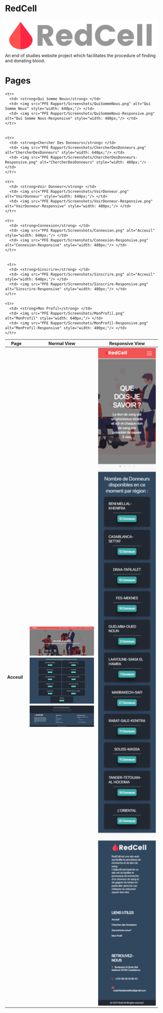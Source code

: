 # RedCell
<!-- <img src="web/Resources/Images/undraw_doctors_hwty.png" width="256" alt="RedCell"/> -->
<img src="web/Resources/Images/LogoDark.png" alt="RedCell"/>
An end of studies website project which facilitates the procedure of finding and donating blood.


# Pages
<table>
  <thead>
    <tr>
      <th width="60px">Page</th>
      <th>Normal View</th>
      <th>Responsive View</th>
    </tr>
  </thead>
  <tbody>
    <tr>
      <td> <strong>Acceuil</strong> </td>
      <td> <img src="PFE Rapport/Screenshots/Accueil.png" alt="Acceuil" style="width: 640px;"/> </td>
      <td> <img src="PFE Rapport/Screenshots/Accueil-Responsive.png" alt="Accueil-Responsive" style="width: 480px;"/> </td>
    </tr>
    
    <tr>
      <td> <strong>Qui Somme Nous</strong> </td>
      <td> <img src="PFE Rapport/Screenshots/QuiSommeNous.png" alt="Qui Somme Nous" style="width: 640px;"/> </td>
      <td> <img src="PFE Rapport/Screenshots/QuiSommeNous-Responsive.png" alt="Qui Somme Nous-Responsive" style="width: 480px;"/> </td>
    </tr>
    

    <tr>
      <td> <strong>Chercher Des Donneurs</strong> </td>
      <td> <img src="PFE Rapport/Screenshots/ChercherDesDonneurs.png" alt="ChercherDesDonneurs" style="width: 640px;"/> </td>
      <td> <img src="PFE Rapport/Screenshots/ChercherDesDonneurs-Responsive.png" alt="ChercherDesDonneurs" style="width: 480px;"/> </td>
    </tr>

    <tr>
      <td> <strong>Voir Donneur</strong> </td>
      <td> <img src="PFE Rapport/Screenshots/VoirDonneur.png" alt="VoirDonneur" style="width: 640px;"/> </td>
      <td> <img src="PFE Rapport/Screenshots/VoirDonneur-Responsive.png" alt="VoirDonneur-Responsive" style="width: 480px;"/> </td>
    </tr>

    <tr>
      <td> <strong>Connexion</strong> </td>
      <td> <img src="PFE Rapport/Screenshots/Connexion.png" alt="Acceuil" style="width: 640px;"/> </td>
      <td> <img src="PFE Rapport/Screenshots/Connexion-Responsive.png" alt="Connexion-Responsive" style="width: 480px;"/> </td>
    </tr>

    
     <tr>
      <td> <strong>Sinscrire</strong> </td>
      <td> <img src="PFE Rapport/Screenshots/Sinscrire.png" alt="Acceuil" style="width: 640px;"/> </td>
      <td> <img src="PFE Rapport/Screenshots/Sinscrire-Responsive.png" alt="Sinscrire-Responsive" style="width: 480px;"/> </td>
    </tr>

    <tr>
      <td> <strong>Mon Profil</strong> </td>
      <td> <img src="PFE Rapport/Screenshots/MonProfil.png" alt="MonProfil" style="width: 640px;"/> </td>
      <td> <img src="PFE Rapport/Screenshots/MonProfil-Responsive.png" alt="MonProfil-Responsive" style="width: 480px;"/> </td>
    </tr>
    
   
  </tbody>
</table>
